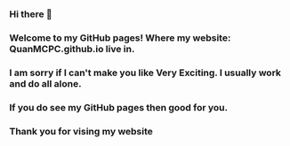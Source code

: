 ### Hi there 👋

<!--
**QuanMCPC/QuanMCPC** is a ✨ _special_ ✨ repository because its `README.md` (this file) appears on your GitHub profile.

Here are some ideas to get you started:

- 🔭 I’m currently working on ...
- 🌱 I’m currently learning ...
- 👯 I’m looking to collaborate on ...
- 🤔 I’m looking for help with ...
- 💬 Ask me about ...
- 📫 How to reach me: ...
- 😄 Pronouns: ...
- ⚡ Fun fact: ...
-->
### Welcome to my GitHub pages! Where my website: QuanMCPC.github.io live in.
### I am sorry if I can't make you like Very Exciting. I usually work and do all alone.
### If you do see my GitHub pages then good for you.
### Thank you for vising my website
